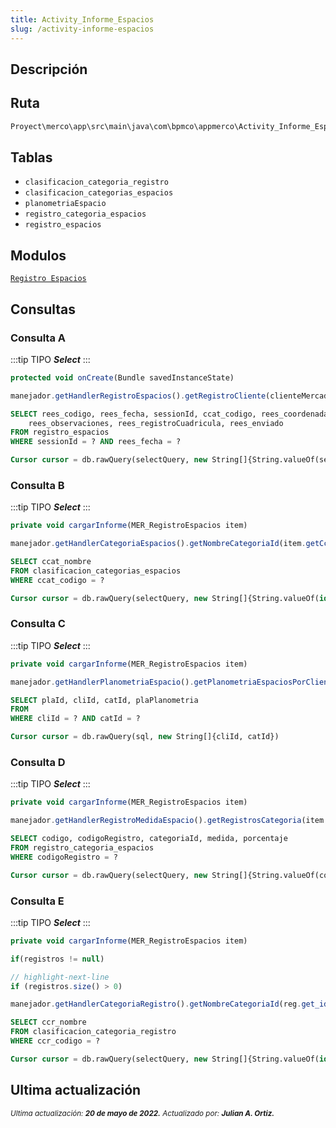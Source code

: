```yaml
---
title: Activity_Informe_Espacios
slug: /activity-informe-espacios
---
```

## Descripción

## Ruta

```js
Proyect\merco\app\src\main\java\com\bpmco\appmerco\Activity_Informe_Espacios.java
```

## Tablas

- ```clasificacion_categoria_registro```
- ```clasificacion_categorias_espacios```
- ```planometriaEspacio```
- ```registro_categoria_espacios```
- ```registro_espacios```

## Modulos

[`Registro Espacios`](../modules/modulo-5.md)

## Consultas

### Consulta A

:::tip TIPO
***Select***
:::

```js title="Método desde donde se invoca"
protected void onCreate(Bundle savedInstanceState)
```

```js title="Método"
manejador.getHandlerRegistroEspacios().getRegistroCliente(clienteMercaderistaActual.getClme_id(), Utilidades.getDate())
```

```sql title="Query"
SELECT rees_codigo, rees_fecha, sessionId, ccat_codigo, rees_coordenada, 
    rees_observaciones, rees_registroCuadricula, rees_enviado
FROM registro_espacios 
WHERE sessionId = ? AND rees_fecha = ?

Cursor cursor = db.rawQuery(selectQuery, new String[]{String.valueOf(sessionId),fecha})
```

### Consulta B

:::tip TIPO
***Select***
:::

```js title="Método desde donde se invoca"
private void cargarInforme(MER_RegistroEspacios item)
```

```js title="Método"
manejador.getHandlerCategoriaEspacios().getNombreCategoriaId(item.getCcat_codigo())
```

```sql title="Query"
SELECT ccat_nombre 
FROM clasificacion_categorias_espacios 
WHERE ccat_codigo = ?

Cursor cursor = db.rawQuery(selectQuery, new String[]{String.valueOf(id)})
```

### Consulta C

:::tip TIPO
***Select***
:::

```js title="Método desde donde se invoca"
private void cargarInforme(MER_RegistroEspacios item)
```

```js title="Método"
manejador.getHandlerPlanometriaEspacio().getPlanometriaEspaciosPorClienteYCategoria(clienteActual.getCli_id(), String.valueOf(item.getCcat_codigo()))
```

```sql title="Query"
SELECT plaId, cliId, catId, plaPlanometria 
FROM 
WHERE cliId = ? AND catId = ?

Cursor cursor = db.rawQuery(sql, new String[]{cliId, catId})
```

### Consulta D

:::tip TIPO
***Select***
:::

```js title="Método desde donde se invoca"
private void cargarInforme(MER_RegistroEspacios item)
```

```js title="Método"
manejador.getHandlerRegistroMedidaEspacio().getRegistrosCategoria(item.getRees_codigo())
```

```sql title="Query"
SELECT codigo, codigoRegistro, categoriaId, medida, porcentaje
FROM registro_categoria_espacios 
WHERE codigoRegistro = ?

Cursor cursor = db.rawQuery(selectQuery, new String[]{String.valueOf(codigo)})
```

### Consulta E

:::tip TIPO
***Select***
:::

```js title="Método desde donde se invoca"
private void cargarInforme(MER_RegistroEspacios item)
```

```js title="Condiciones"
if(registros != null)

// highlight-next-line
if (registros.size() > 0)
```

```js title="Método"
manejador.getHandlerCategoriaRegistro().getNombreCategoriaId(reg.get_idCategoria())
```

```sql title="Query"
SELECT ccr_nombre 
FROM clasificacion_categoria_registro 
WHERE ccr_codigo = ?

Cursor cursor = db.rawQuery(selectQuery, new String[]{String.valueOf(id)})
```

## Ultima actualización

<div class='ultima-actualizacion'> 
    <small> 
        <i> Ultima actualización: <b> 20 de mayo de 2022.</b></i> 
    </small> 
    <small>
        <i> Actualizado por: <b> Julian A. Ortiz.</b></i> 
    </small> 
</div>
